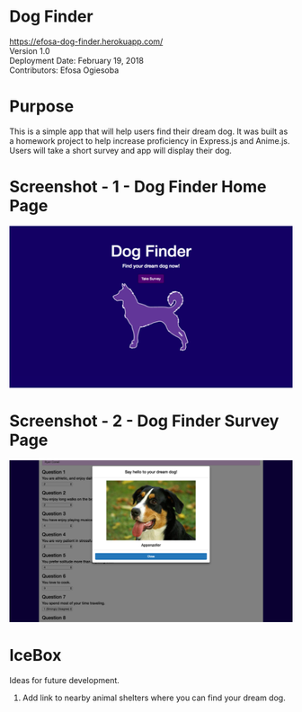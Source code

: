 # Dog Finder

<https://efosa-dog-finder.herokuapp.com/> \
Version 1.0 \
Deployment Date: February 19, 2018  \
Contributors: Efosa Ogiesoba

# Purpose

This is a simple app that will help users find their dream dog. It was built as a homework project to help increase proficiency in Express.js and Anime.js. Users will take a short survey and app will display their dog.

# Screenshot - 1 - Dog Finder Home Page

![Dog Finder Home Page](app/public/assets/images/dogFinder.png)

# Screenshot - 2 - Dog Finder Survey Page

![Dog Finder Survey Page](app/public/assets/images/dogPicture.png)

# IceBox

Ideas for future development.

1) Add link to nearby animal shelters where you can find your dream dog.
